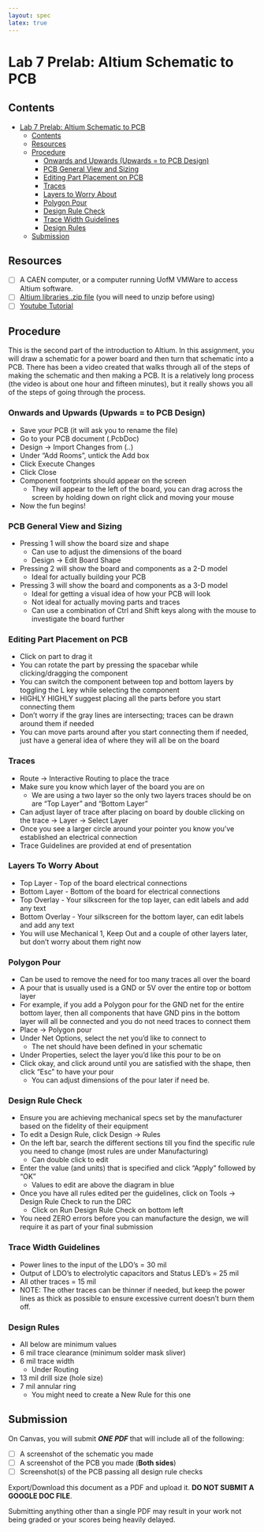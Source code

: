```yaml
---
layout: spec
latex: true
---
```


# Lab 7 Prelab: Altium Schematic to PCB

## Contents 

- [Lab 7 Prelab: Altium Schematic to PCB](#lab-7-prelab-altium-schematic-to-pcb)
  - [Contents](#contents)
  - [Resources](#resources)
  - [Procedure](#procedure)
    - [Onwards and Upwards (Upwards = to PCB Design)](#onwards-and-upwards-upwards--to-pcb-design)
    - [PCB General View and Sizing](#pcb-general-view-and-sizing)
    - [Editing Part Placement on PCB](#editing-part-placement-on-pcb)
    - [Traces](#traces)
    - [Layers to Worry About](#layers-to-worry-about)
    - [Polygon Pour](#polygon-pour)
    - [Design Rule Check](#design-rule-check)
    - [Trace Width Guidelines](#trace-width-guidelines)
    - [Design Rules](#design-rules)
  - [Submission](#submission)

## Resources

- [ ] A CAEN computer, or a computer running UofM VMWare to access Altium software.
- [ ] [Altium libraries .zip file](/[https://drive.google.com/drive/folders/1hEMXx6rBtbnSW5AzhhSkubN2ptC8kDTD]) (you will need to unzip before using)
- [ ] [Youtube Tutorial](/[https://www.youtube.com/watch?v=t0okf__stjg])
<!--
- [ ] [Spreadsheet of Footprints](https://drive.google.com/file/d/1tsC8cM-wiYfIB25BBM7o7ymhQ4F3gtD8/view?usp=sharing)
- [ ] [Second Spreadsheet of Footprints](https://drive.google.com/file/d/1LVTbnMMa6W0KI2mwZwTfUbNu1QJWeqjq/view?usp=sharing)
note these are outdated footprints which do not have the BME sensor.
-->
## Procedure

This is the second part of the introduction to Altium. In this assignment, you will draw a schematic for a power board and then turn that schematic into a PCB. There has been a video created that walks through all of the steps of making the schematic and then making a PCB. It is a relatively long process (the video is about one hour and fifteen minutes), but it really shows you all of the steps of going through the process.

### Onwards and Upwards (Upwards = to PCB Design)

- Save your PCB (it will ask you to rename the file)
- Go to your PCB document (.PcbDoc)
- Design -> Import Changes from (..)
- Under “Add Rooms”, untick the Add box
- Click Execute Changes
- Click Close
- Component footprints should appear on the screen
    - They will appear to the left of the board, you can drag across the screen by holding down on right click and moving your mouse
- Now the fun begins!

### PCB General View and Sizing

- Pressing 1 will show the board size and shape
    - Can use to adjust the dimensions of the board
    - Design -> Edit Board Shape
- Pressing 2 will show the board and components as a 2-D model
    - Ideal for actually building your PCB
- Pressing 3 will show the board and components as a 3-D model
    - Ideal for getting a visual idea of how your PCB will look
    - Not ideal for actually moving parts and traces
    - Can use a combination of Ctrl and Shift keys along with the mouse to investigate the board further

### Editing Part Placement on PCB

- Click on part to drag it
- You can rotate the part by pressing the spacebar while clicking/dragging the component
- You can switch the component between top and bottom layers by toggling the L key while selecting the component
- HIGHLY HIGHLY suggest placing all the parts before you start connecting them
- Don’t worry if the gray lines are intersecting; traces can be drawn around them if needed
- You can move parts around after you start connecting them if needed, just have a general idea of where they will all be on the board

### Traces

- Route -> Interactive Routing to place the trace
- Make sure you know which layer of the board you are on
    - We are using a two layer so the only two layers traces should be on are “Top Layer” and “Bottom Layer”
- Can adjust layer of trace after placing on board by double clicking on the trace -> Layer -> Select Layer
- Once you see a larger circle around your pointer you know you’ve established an electrical connection
- Trace Guidelines are provided at end of presentation

### Layers To Worry About

- Top Layer - Top of the board electrical connections
- Bottom Layer - Bottom of the board for electrical connections
- Top Overlay - Your silkscreen for the top layer, can edit labels and add any text
- Bottom Overlay - Your silkscreen for the bottom layer, can edit labels and add any text
- You will use Mechanical 1, Keep Out and a couple of other layers later, but don’t worry about them right now

### Polygon Pour

- Can be used to remove the need for too many traces all over the board
- A pour that is usually used is a GND or 5V over the entire top or bottom layer
- For example, if you add a Polygon pour for the GND net for the entire bottom layer, then all components that have GND pins in the bottom layer will all be connected and you do not need traces to connect them
- Place -> Polygon pour
- Under Net Options, select the net you’d like to connect to
    - The net should have been defined in your schematic
- Under Properties, select the layer you’d like this pour to be on
- Click okay, and click around until you are satisfied with the shape, then click “Esc” to have your pour
    - You can adjust dimensions of the pour later if need be.

### Design Rule Check

- Ensure you are achieving mechanical specs set by the manufacturer based on the fidelity of their equipment
- To edit a Design Rule, click Design -> Rules
- On the left bar, search the different sections till you find the specific rule you need to change (most rules are under Manufacturing)
    - Can double click to edit
- Enter the value (and units) that is specified and click “Apply” followed by “OK”
    - Values to edit are above the diagram in blue
- Once you have all rules edited per the guidelines, click on Tools -> Design Rule Check to run the DRC
    - Click on Run Design Rule Check on bottom left
- You need ZERO errors before you can manufacture the design, we will require it as part of your final submission

### Trace Width Guidelines

- Power lines to the input of the LDO’s = 30 mil
- Output of LDO’s to electrolytic capacitors and Status LED’s = 25 mil
- All other traces = 15 mil
- NOTE: The other traces can be thinner if needed, but keep the power lines as thick as possible to ensure excessive current doesn’t burn them off.

### Design Rules

- All below are minimum values
- 6 mil trace clearance (minimum solder mask sliver)
- 6 mil trace width
    - Under Routing
- 13 mil drill size (hole size)
- 7 mil annular ring
    - You might need to create a New Rule for this one

## Submission

On Canvas, you will submit ***ONE PDF*** that will include all of the following:

- [ ] A screenshot of the schematic you made
- [ ] A screenshot of the PCB you made (**Both sides**)
- [ ] Screenshot(s) of the PCB passing all design rule checks

Export/Download this document as a PDF and upload it. **DO NOT SUBMIT A GOOGLE DOC FILE**.

<div class="primer-spec-callout danger" markdown="1">
Submitting anything other than a single PDF may result in your work not being graded or your scores being heavily delayed.
</div>
